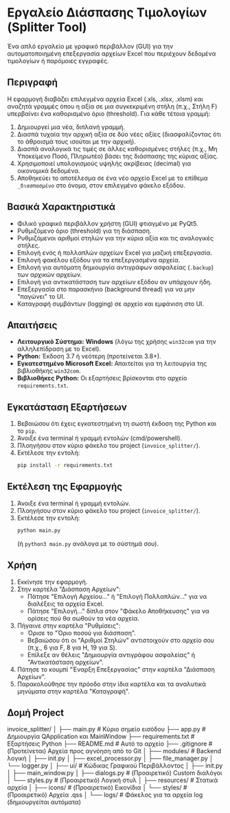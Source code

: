 # Εργαλείο Διάσπασης Τιμολογίων (Splitter Tool)

Ένα απλό εργαλείο με γραφικό περιβάλλον (GUI) για την αυτοματοποιημένη επεξεργασία αρχείων Excel που περιέχουν δεδομένα τιμολογίων ή παρόμοιες εγγραφές.

## Περιγραφή

Η εφαρμογή διαβάζει επιλεγμένα αρχεία Excel (.xls, .xlsx, .xlsm) και αναζητά γραμμές όπου η αξία σε μια συγκεκριμένη στήλη (π.χ., Στήλη F) υπερβαίνει ένα καθορισμένο όριο (threshold). Για κάθε τέτοια γραμμή:

1.  Δημιουργεί μια νέα, διπλανή γραμμή.
2.  Διασπά τυχαία την αρχική αξία σε δύο νέες αξίες (διασφαλίζοντας ότι το άθροισμά τους ισούται με την αρχική).
3.  Διασπά αναλογικά τις τιμές σε άλλες καθορισμένες στήλες (π.χ., Μη Υποκείμενο Ποσό, Πληρωτέο) βάσει της διάσπασης της κύριας αξίας.
4.  Χρησιμοποιεί υπολογισμούς υψηλής ακρίβειας (decimal) για οικονομικά δεδομένα.
5.  Αποθηκεύει το αποτέλεσμα σε ένα νέο αρχείο Excel με το επίθεμα `_διασπασμένο` στο όνομα, στον επιλεγμένο φάκελο εξόδου.

## Βασικά Χαρακτηριστικά

* Φιλικό γραφικό περιβάλλον χρήστη (GUI) φτιαγμένο με PyQt5.
* Ρυθμιζόμενο όριο (threshold) για τη διάσπαση.
* Ρυθμιζόμενοι αριθμοί στηλών για την κύρια αξία και τις αναλογικές στήλες.
* Επιλογή ενός ή πολλαπλών αρχείων Excel για μαζική επεξεργασία.
* Επιλογή φακέλου εξόδου για τα επεξεργασμένα αρχεία.
* Επιλογή για αυτόματη δημιουργία αντιγράφων ασφαλείας (`.backup`) των αρχικών αρχείων.
* Επιλογή για αντικατάσταση των αρχείων εξόδου αν υπάρχουν ήδη.
* Επεξεργασία στο παρασκήνιο (background thread) για να μην "παγώνει" το UI.
* Καταγραφή συμβάντων (logging) σε αρχείο και εμφάνιση στο UI.

## Απαιτήσεις

* **Λειτουργικό Σύστημα:** **Windows** (λόγω της χρήσης `win32com` για την αλληλεπίδραση με το Excel).
* **Python:** Έκδοση 3.7 ή νεότερη (προτείνεται 3.8+).
* **Εγκατεστημένο Microsoft Excel:** Απαιτείται για τη λειτουργία της βιβλιοθήκης `win32com`.
* **Βιβλιοθήκες Python:** Οι εξαρτήσεις βρίσκονται στο αρχείο `requirements.txt`.

## Εγκατάσταση Εξαρτήσεων

1.  Βεβαιώσου ότι έχεις εγκατεστημένη τη σωστή έκδοση της Python και το `pip`.
2.  Άνοιξε ένα terminal ή γραμμή εντολών (cmd/powershell).
3.  Πλοηγήσου στον κύριο φάκελο του project (`invoice_splitter/`).
4.  Εκτέλεσε την εντολή:
    ```bash
    pip install -r requirements.txt
    ```

## Εκτέλεση της Εφαρμογής

1.  Άνοιξε ένα terminal ή γραμμή εντολών.
2.  Πλοηγήσου στον κύριο φάκελο του project (`invoice_splitter/`).
3.  Εκτέλεσε την εντολή:
    ```bash
    python main.py
    ```
    (ή `python3 main.py` ανάλογα με το σύστημά σου).

## Χρήση

1.  Εκκίνησε την εφαρμογή.
2.  Στην καρτέλα "Διάσπαση Αρχείων":
    * Πάτησε "Επιλογή Αρχείου..." ή "Επιλογή Πολλαπλών..." για να διαλέξεις τα αρχεία Excel.
    * Πάτησε "Επιλογή..." δίπλα στον "Φάκελο Αποθήκευσης" για να ορίσεις πού θα σωθούν τα νέα αρχεία.
3.  Πήγαινε στην καρτέλα "Ρυθμίσεις":
    * Όρισε το "Όριο ποσού για διάσπαση".
    * Βεβαιώσου ότι οι "Αριθμοί Στηλών" αντιστοιχούν στο αρχείο σου (π.χ., 6 για F, 8 για H, 19 για S).
    * Επίλεξε αν θέλεις "Δημιουργία αντιγράφου ασφαλείας" ή "Αντικατάσταση αρχείων".
4.  Πάτησε το κουμπί "Έναρξη Επεξεργασίας" στην καρτέλα "Διάσπαση Αρχείων".
5.  Παρακολούθησε την πρόοδο στην ίδια καρτέλα και τα αναλυτικά μηνύματα στην καρτέλα "Καταγραφή".

## Δομή Project

invoice_splitter/
│
├── main.py               # Κύριο σημείο εισόδου
├── app.py                # Δημιουργία QApplication και MainWindow
├── requirements.txt      # Εξαρτήσεις Python
├── README.md             # Αυτό το αρχείο
├── .gitignore            # (Προτείνεται) Αρχεία προς αγνόηση από το Git
│
├── modules/              # Backend λογική
│   ├── init.py
│   ├── excel_processor.py
│   ├── file_manager.py
│   └── logger.py
│
├── ui/                   # Κώδικας Γραφικού Περιβάλλοντος
│   ├── init.py
│   ├── main_window.py
│   ├── dialogs.py        # (Προαιρετικό) Custom διαλόγοι
│   └── styles.py         # (Προαιρετικό) Λογική στυλ
│
├── resources/            # Στατικά αρχεία
│   ├── icons/            # (Προαιρετικό) Εικονίδια
│   └── styles/           # (Προαιρετικό) Αρχεία .qss
│
└── logs/                 # Φάκελος για τα αρχεία log (δημιουργείται αυτόματα)